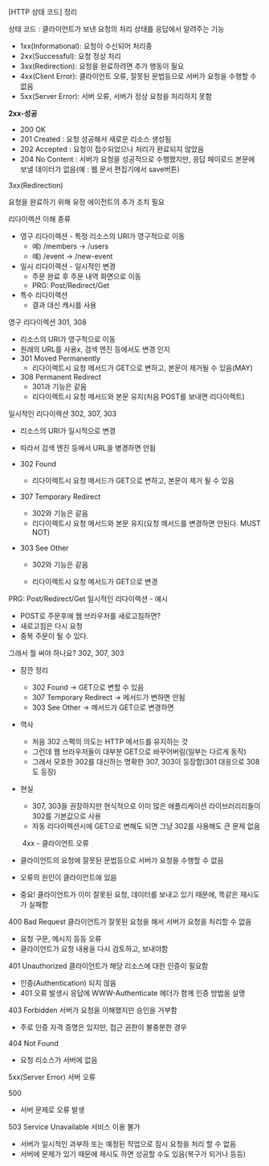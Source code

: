 [HTTP 상태 코드] 정리

상태 코드 : 클라이언트가 보낸 요청의 처리 상태를 응답에서 알려주는 기능

- 1xx(Informational): 요청이 수신되어 처리중
- 2xx(Successful): 요청 정상 처리
- 3xx(Redirection): 요청을 완료하려면 추가 행동이 필요
- 4xx(Client Error): 클라이언트 오류, 잘못된 문법등으로 서버가 요청을 수행할 수 없음
- 5xx(Server Error): 서버 오류, 서버가 정상 요청을 처리하지 못함



**2xx-성공**

- 200 OK
- 201 Created : 요청 성공해서 새로운 리소스 생성됨
- 202 Accepted : 요청이 접수되었으나 처리가 완료되지 않았음
- 204 No Content : 서버가 요청을 성공적으로 수행했지만, 응답 페이로드 본문에 보낼 데이터가 없음(예 : 웹 문서 편집기에서 save버튼)



3xx(Redirection)

요청을 완료하기 위해 유정 에이전트의 추가 조치 필요



리다이렉션 이해 종류

- 영구 리다이렉션 - 특정 리소스의 URI가 영구적으로 이동
  - 예) /members -> /users
  - 예) /event -> /new-event
- 일시 리다이렉션 - 일시적인 변경
  - 주문 완료 후 주문 내역 화면으로 이동
  - PRG: Post/Redirect/Get
- 특수 리다이렉션
  - 결과 대신 캐시를 사용



영구 리다이렉션 301, 308

- 리소스의 URI가 영구적으로 이동
- 원래의 URL를 사용x, 검색 엔진 등에서도 변경 인지 
- 301 Moved Permanently
  - 리다이렉트시 요청 메서드가 GET으로 변하고, 본문이 제거될 수 있음(MAY)
- 308 Permanent Redirect
  - 301과 기능은 같음
  - 리다이렉트시 요청 메서드와 본문 유지(처음 POST를 보내면 리다이렉트)



일시적인 리다이렉션 302, 307, 303

- 리소스의 URI가 일시적으로 변경

- 따라서 검색 엔진 등에서 URL을 병경하면 안됨

- 302 Found

  - 리다이렉트시 요청 메서드가 GET으로 변하고, 본문이 제거 될 수 있음

- 307 Temporary Redirect

  - 302와 기능은 같음
  - 리다이렉트시 요청 메서드와 본문 유지(요청 메서드를 변경하면 안된다. MUST NOT)

- 303 See Other

  - 302와 기능은 같음

  - 리다이렉트시 요청 메서드가 GET으로 변경
  
PRG: Post/Redirect/Get 
일시적인 리다이렉션 - 예시

  - POST로 주문후에 웹 브라우저를 새로고침하면?
  - 새로고침은 다시 요청
  - 중복 주문이 될 수 있다.
  
그래서 뭘 써야 하나요? 
302, 307, 303

  - 잠깐 정리
    - 302 Found -> GET으로 변할 수 있음
	- 307 Temporary Redirect -> 메서드가 변하면 안됨
	- 303 See Other -> 메서드가 GET으로 변경하면
	
  - 역사
    - 처음 302 스펙의 의도는 HTTP 메서드를 유지하는 것
	- 그런데 웹 브라우저들이 대부분 GET으로 바꾸어버림(일부는 다르게 동작)
	- 그래서 모호한 302를 대신하는 명확한 307, 303이 등장함(301 대응으로 308도 등장)
	
  - 현실
	- 307, 303을 권장하지만 현식적으로 이미 많은 애플리케이션 라이브러리리들이 302를 기본값으로 사용
	- 자동 리다이렉션시에 GET으로 변해도 되면 그냥 302를 사용해도 큰 문제 없음

    ​
4xx - 클라이언트 오류
  - 클라이언트의 요청에 잘못된 문법등으로 서버가 요청을 수행할 수 없음
  - 오류의 원인이 클라이언트에 있음 
  - 중요! 클라이언트가 이미 잘못된 요청, 데이터를 보내고 있기 때문에, 똑같은 재시도가 실패함 
  
400 Bad Request
클라이언트가 잘못된 요청을 해서 서버가 요청을 처리할 수 없음
  - 요청 구문, 메시지 등등 오류 
  - 클라이언트가 요청 내용을 다시 검토하고, 보내야함
  
401 Unauthorized
클라이언트가 해당 리소스에 대한 인증이 필요함

  - 인증(Authentication) 되지 않음
  - 401 오류 발생시 응답에 WWW-Authenticate 헤더가 함께 인증 방법을 설명
  
403 Forbidden
서버가 요청을 이해했지만 승인을 거부함 
  - 주로 인증 자격 증명은 있지만, 접근 권한이 불충분한 경우 

404 Not Found
  - 요청 리소스가 서버에 없음 

5xx(Server Error)
서버 오류

500 
  - 서버 문제로 오류 발생

503 Service Unavailable
서비스 이용 불가 
  - 서버가 일시적인 과부하 또는 예정된 작업으로 잠시 요청을 처리 할 수 없음 
  - 서버에 문제가 있기 때문에 재시도 하면 성공할 수도 있음(복구가 되거나 등등)
